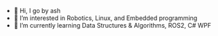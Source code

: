 - 👋 Hi, I go by ash 
- 👀 I’m interested in Robotics, Linux, and Embedded programming
- 🌱 I’m currently learning Data Structures & Algorithms, ROS2, C# WPF

<!---
Ash727a/Ash727a is a ✨ special ✨ repository because its `README.md` (this file) appears on your GitHub profile.
You can click the Preview link to take a look at your changes.
--->

